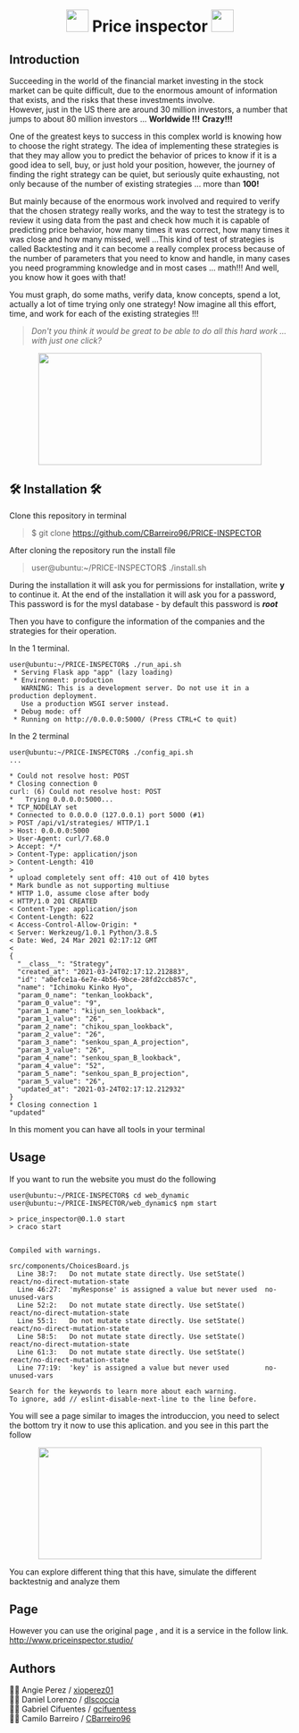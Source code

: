 # <div align = "center"><img src="https://user-images.githubusercontent.com/66263776/109352302-948a4480-7848-11eb-848f-7bc37347f1fd.png" width="40" height= "40">  Price inspector <img src="https://user-images.githubusercontent.com/66263776/109352302-948a4480-7848-11eb-848f-7bc37347f1fd.png" width="40" height= "40"> </div>
## Introduction
Succeeding in the world of the financial market investing in the stock market can be quite difficult, due to the enormous amount of information that exists, and the risks that these investments involve.</br>
However, just in the US there are around 30 million investors, a number that jumps to about 80 million investors ... **Worldwide !!!** **Crazy!!!**</br>

One of the greatest keys to success in this complex world is knowing how to choose the right strategy. The idea of ​​implementing these strategies is that they may allow you to predict the behavior of prices to know if it is a good idea to sell, buy, or just hold your position, however, the journey of finding the right strategy can be quiet, but seriously quite exhausting, not only because of the number of existing strategies ... more than **100!**</br>

But mainly because of the enormous work involved and required to verify that the chosen strategy really works, and the way to test the strategy is to review it using data from the past and check how much it is capable of predicting price behavior, how many times it was correct, how many times it was close and how many missed, well …This kind of test of strategies is called Backtesting and it can become a really complex process because of the number of parameters that you need to know and handle, in many cases you need programming knowledge and in most cases ... math!!! And well, you know how it goes with that!</br>

You must graph, do some maths, verify data, know concepts, spend a lot, actually a lot of time trying only one strategy! Now imagine all this effort, time, and work for each of the existing strategies !!!

>*Don't you think it would be great to be able to do all this hard work ... with just one click?*

<div align="center"><img src="https://user-images.githubusercontent.com/66263776/112241542-7251cf80-8c18-11eb-888e-30cd9cfff0f8.png" width="400" height= "200"> </div>

## :hammer_and_wrench: Installation :hammer_and_wrench:

Clone this repository in terminal
>$ git clone https://github.com/CBarreiro96/PRICE-INSPECTOR

After cloning the repository run the install file
>user@ubuntu:~/PRICE-INSPECTOR$ ./install.sh

During the installation it will ask you for permissions for installation, write **y** to continue it. At the end of the installation it will ask you for a password, This password is for the mysl database - by default this password is ***root***

Then you have to configure the information of the companies and the strategies for their operation.</br>

In the 1  terminal.
```shell
user@ubuntu:~/PRICE-INSPECTOR$ ./run_api.sh 
 * Serving Flask app "app" (lazy loading)
 * Environment: production
   WARNING: This is a development server. Do not use it in a production deployment.
   Use a production WSGI server instead.
 * Debug mode: off
 * Running on http://0.0.0.0:5000/ (Press CTRL+C to quit)
```
In the 2 terminal
```shell
user@ubuntu:~/PRICE-INSPECTOR$ ./config_api.sh
...

* Could not resolve host: POST
* Closing connection 0
curl: (6) Could not resolve host: POST
*   Trying 0.0.0.0:5000...
* TCP_NODELAY set
* Connected to 0.0.0.0 (127.0.0.1) port 5000 (#1)
> POST /api/v1/strategies/ HTTP/1.1
> Host: 0.0.0.0:5000
> User-Agent: curl/7.68.0
> Accept: */*
> Content-Type: application/json
> Content-Length: 410
> 
* upload completely sent off: 410 out of 410 bytes
* Mark bundle as not supporting multiuse
* HTTP 1.0, assume close after body
< HTTP/1.0 201 CREATED
< Content-Type: application/json
< Content-Length: 622
< Access-Control-Allow-Origin: *
< Server: Werkzeug/1.0.1 Python/3.8.5
< Date: Wed, 24 Mar 2021 02:17:12 GMT
< 
{
  "__class__": "Strategy", 
  "created_at": "2021-03-24T02:17:12.212883", 
  "id": "a0efce1a-6e7e-4b56-9bce-28fd2ccb857c", 
  "name": "Ichimoku Kinko Hyo", 
  "param_0_name": "tenkan_lookback", 
  "param_0_value": "9", 
  "param_1_name": "kijun_sen_lookback", 
  "param_1_value": "26", 
  "param_2_name": "chikou_span_lookback", 
  "param_2_value": "26", 
  "param_3_name": "senkou_span_A_projection", 
  "param_3_value": "26", 
  "param_4_name": "senkou_span_B_lookback", 
  "param_4_value": "52", 
  "param_5_name": "senkou_span_B_projection", 
  "param_5_value": "26", 
  "updated_at": "2021-03-24T02:17:12.212932"
}
* Closing connection 1
"updated"
```

In this moment you can have all tools in your terminal

## Usage
If you want to run the website you must do the following
```shell
user@ubuntu:~/PRICE-INSPECTOR$ cd web_dynamic
user@ubuntu:~/PRICE-INSPECTOR/web_dynamic$ npm start

> price_inspector@0.1.0 start
> craco start


Compiled with warnings.

src/components/ChoicesBoard.js
  Line 38:7:   Do not mutate state directly. Use setState()     react/no-direct-mutation-state
  Line 46:27:  'myResponse' is assigned a value but never used  no-unused-vars
  Line 52:2:   Do not mutate state directly. Use setState()     react/no-direct-mutation-state
  Line 55:1:   Do not mutate state directly. Use setState()     react/no-direct-mutation-state
  Line 58:5:   Do not mutate state directly. Use setState()     react/no-direct-mutation-state
  Line 61:3:   Do not mutate state directly. Use setState()     react/no-direct-mutation-state
  Line 77:19:  'key' is assigned a value but never used         no-unused-vars

Search for the keywords to learn more about each warning.
To ignore, add // eslint-disable-next-line to the line before.

```

You will see a page similar to images the introduccion, you need to select the bottom try it now to use this aplication. and you see in this part the follow
<div align="center"><img src="https://user-images.githubusercontent.com/66263776/112246840-4be46200-8c21-11eb-9a77-459ffc3e0856.png" width="400" height= "200"> </div>

You can explore different thing that this have, simulate the different backtestnig and analyze them

## Page
However you can use the original page , and it is a service in the follow link.</br>
http://www.priceinspector.studio/

## Authors
:woman_technologist: Angie Perez / [xioperez01](https://github.com/xioperez01 "Github User")</br>
:man_technologist: Daniel Lorenzo / [dlscoccia](https://github.com/dlscoccia "Github User")</br>
:man_technologist: Gabriel Cifuentes / [gcifuentess](https://github.com/gcifuentess "Github User")</br>
:man_technologist: Camilo Barreiro / [CBarreiro96](https://github.com/CBarreiro96 "Github User")

